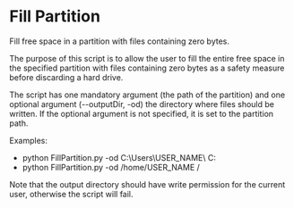 # Fill Partition
Fill free space in a partition with files containing zero bytes.

The purpose of this script is to allow the user to fill the entire 
free space in the specified partition with files containing zero bytes
as a safety measure before discarding a hard drive.

The script has one mandatory argument (the path of the partition) and
one optional argument (--outputDir, -od) the directory where files 
should be written. If the optional argument is not specified, it is
set to the partition path.

Examples:

- python FillPartition.py -od C:\Users\USER_NAME\ C:
- python FillPartition.py -od /home/USER_NAME /

Note that the output directory should have write permission for the 
current user, otherwise the script will fail.